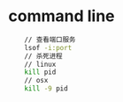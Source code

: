 <!--
Created: Mon Aug 26 2019 15:20:57 GMT+0800 (China Standard Time)
Modified: Mon Aug 26 2019 15:20:57 GMT+0800 (China Standard Time)
-->
# command line

``` bash
    // 查看端口服务
    lsof -i:port
    // 杀死进程
    // linux
    kill pid
    // osx
    kill -9 pid
```

